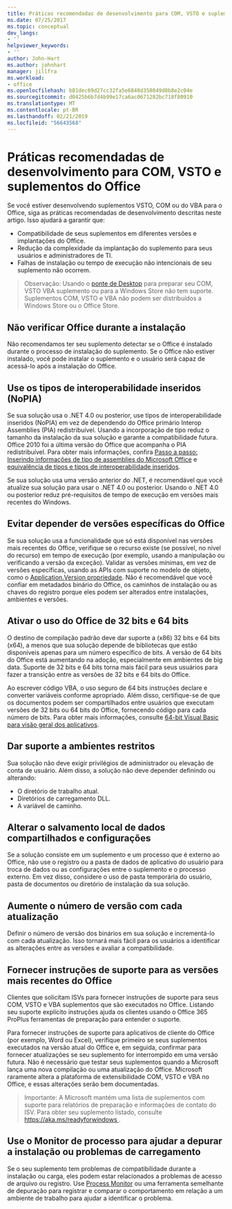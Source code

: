 ```yaml
---
title: Práticas recomendadas de desenvolvimento para COM, VSTO e suplementos do Office
ms.date: 07/25/2017
ms.topic: conceptual
dev_langs:
- ''
helpviewer_keywords:
- ''
author: John-Hart
ms.author: johnhart
manager: jillfra
ms.workload:
- office
ms.openlocfilehash: b81dec69d27cc32fa5e6848d358049d8b8e2c04e
ms.sourcegitcommit: d0425b6b7d4b99e17ca6ac0671282bc718f80910
ms.translationtype: MT
ms.contentlocale: pt-BR
ms.lasthandoff: 02/21/2019
ms.locfileid: "56643568"
---
```

# <a name="development-best-practices-for-com-vsto-and-vba-add-ins-in-office"></a>Práticas recomendadas de desenvolvimento para COM, VSTO e suplementos do Office
  Se você estiver desenvolvendo suplementos VSTO, COM ou do VBA para o Office, siga as práticas recomendadas de desenvolvimento descritas neste artigo.   Isso ajudará a garantir que:

-  Compatibilidade de seus suplementos em diferentes versões e implantações do Office.
-  Redução da complexidade da implantação do suplemento para seus usuários e administradores de TI.
-  Falhas de instalação ou tempo de execução não intencionais de seu suplemento não ocorrem.

>Observação: Usando o [ponte de Desktop](/windows/uwp/porting/desktop-to-uwp-root) para preparar seu COM, VSTO VBA suplemento ou para a Windows Store não tem suporte. Suplementos COM, VSTO e VBA não podem ser distribuídos a Windows Store ou o Office Store.

## <a name="do-not-check-for-office-during-installation"></a>Não verificar Office durante a instalação
 Não recomendamos ter seu suplemento detectar se o Office é instalado durante o processo de instalação do suplemento. Se o Office não estiver instalado, você pode instalar o suplemento e o usuário será capaz de acessá-lo após a instalação do Office.

## <a name="use-embedded-interop-types-nopia"></a>Use os tipos de interoperabilidade inseridos (NoPIA)
Se sua solução usa o .NET 4.0 ou posterior, use tipos de interoperabilidade inseridos (NoPIA) em vez de dependendo do Office primário Interop Assemblies (PIA) redistribuível. Usando a incorporação de tipo reduz o tamanho da instalação da sua solução e garante a compatibilidade futura. Office 2010 foi a última versão do Office que acompanha o PIA redistribuível. Para obter mais informações, confira [Passo a passo: Inserindo informações de tipo de assemblies do Microsoft Office](https://msdn.microsoft.com/library/ee317478.aspx) e [equivalência de tipos e tipos de interoperabilidade inseridos](/windows/uwp/porting/desktop-to-uwp-root).

Se sua solução usa uma versão anterior do .NET, é recomendável que você atualize sua solução para usar o .NET 4.0 ou posterior. Usando o .NET 4.0 ou posterior reduz pré-requisitos de tempo de execução em versões mais recentes do Windows.

## <a name="avoid-depending-on-specific-office-versions"></a>Evitar depender de versões específicas do Office
Se sua solução usa a funcionalidade que só está disponível nas versões mais recentes do Office, verifique se o recurso existe (se possível, no nível do recurso) em tempo de execução (por exemplo, usando a manipulação ou verificando a versão da exceção). Validar as versões mínimas, em vez de versões específicas, usando as APIs com suporte no modelo de objeto, como o [Application.Version propriedade](<xref:Microsoft.Office.Interop.Excel._Application.Version%2A>). Não é recomendável que você confiar em metadados binário do Office, os caminhos de instalação ou as chaves do registro porque eles podem ser alterados entre instalações, ambientes e versões.

## <a name="enable-both-32-bit-and-64-bit-office-usage"></a>Ativar o uso do Office de 32 bits e 64 bits
O destino de compilação padrão deve dar suporte a (x86) 32 bits e 64 bits (x64), a menos que sua solução depende de bibliotecas que estão disponíveis apenas para um número específico de bits. A versão de 64 bits do Office está aumentando na adoção, especialmente em ambientes de big data. Suporte de 32 bits e 64 bits torna mais fácil para seus usuários para fazer a transição entre as versões de 32 bits e 64 bits do Office.

Ao escrever código VBA, o uso seguro de 64 bits instruções declare e converter variáveis conforme apropriado. Além disso, certifique-se de que os documentos podem ser compartilhados entre usuários que executam versões de 32 bits ou 64 bits do Office, fornecendo código para cada número de bits. Para obter mais informações, consulte [64-bit Visual Basic para visão geral dos aplicativos](/office/vba/Language/Concepts/Getting-Started/64-bit-visual-basic-for-applications-overview).

## <a name="support-restricted-environments"></a>Dar suporte a ambientes restritos
Sua solução não deve exigir privilégios de administrador ou elevação de conta de usuário. Além disso, a solução não deve depender definindo ou alterando:

- O diretório de trabalho atual.
- Diretórios de carregamento DLL.
- A variável de caminho.

## <a name="change-the-save-location-of-shared-data-and-settings"></a>Alterar o salvamento local de dados compartilhados e configurações
Se a solução consiste em um suplemento e um processo que é externo ao Office, não use o registro ou a pasta de dados de aplicativo do usuário para troca de dados ou as configurações entre o suplemento e o processo externo. Em vez disso, considere o uso de pasta temporária do usuário, pasta de documentos ou diretório de instalação da sua solução.

## <a name="increment-the-version-number-with-each-update"></a>Aumente o número de versão com cada atualização
Definir o número de versão dos binários em sua solução e incrementá-lo com cada atualização. Isso tornará mais fácil para os usuários a identificar as alterações entre as versões e avaliar a compatibilidade.

## <a name="provide-support-statements-for-the-latest-versions-of-office"></a>Fornecer instruções de suporte para as versões mais recentes do Office
Clientes que solicitam ISVs para fornecer instruções de suporte para seus COM, VSTO e VBA suplementos que são executados no Office. Listando seu suporte explícito instruções ajuda os clientes usando o Office 365 ProPlus ferramentas de preparação para entender o suporte.

Para fornecer instruções de suporte para aplicativos de cliente do Office (por exemplo, Word ou Excel), verifique primeiro se seus suplementos executados na versão atual do Office e, em seguida, confirmar para fornecer atualizações se seu suplemento for interrompido em uma versão futura. Não é necessário que testar seus suplementos quando a Microsoft lança uma nova compilação ou uma atualização do Office. Microsoft raramente altera a plataforma de extensibilidade COM, VSTO e VBA no Office, e essas alterações serão bem documentadas.

>Importante: A Microsoft mantém uma lista de suplementos com suporte para relatórios de preparação e informações de contato do ISV. Para obter seu suplemento listado, consulte [ https://aka.ms/readyforwindows ](https://aka.ms/readyforwindows).

## <a name="use-process-monitor-to-help-debug-installation-or-loading-issues"></a>Use o Monitor de processo para ajudar a depurar a instalação ou problemas de carregamento
Se o seu suplemento tem problemas de compatibilidade durante a instalação ou carga, eles podem estar relacionados a problemas de acesso de arquivo ou registro. Use [Process Monitor](/sysinternals/downloads/procmon) ou uma ferramenta semelhante de depuração para registrar e comparar o comportamento em relação a um ambiente de trabalho para ajudar a identificar o problema.
